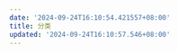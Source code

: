 ```yaml
---
date: '2024-09-24T16:10:54.421557+08:00'
title: 分类
updated: '2024-09-24T16:10:57.546+08:00'
---
```

